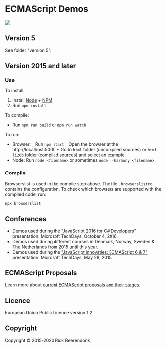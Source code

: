 # ECMAScript Demos

![](https://img.shields.io/github/license/rickbeerendonk/ECMAScript-examples.svg)

## Version 5

See folder "version 5".

## Version 2015 and later

### Use

To install:

1. Install [Node](https://nodejs.org/) + [NPM](https://www.npmjs.com/)
2. Run `npm install`

To compile:

- Run `npm run build` or `npm run watch`

To run:

- Browser:
  _ Run `npm start`
  _ Open the browser at the http://localhost:5000 \* Go to `html` folder (uncompiled sources) or `html-li20b` folder (compiled sources) and select an example.
- Node: Run `node <filename>` or sometimes `node --harmony <filename>`

### Compile

Browserslist is used in the compile step above. The file `.browserslistrc` contains the configuration. To check which browsers are supported with the compiled code, run:

```zsh
npx browserslist
```

## Conferences

- Demos used during the ["JavaScript 2016 for C# Developers"](http://www.slideshare.net/RickBeerendonk/javascript-2016-for-c-developers) presentation. Microsoft TechDays, October 4, 2016.
- Demos used during different courses in Denmark, Norway, Sweden & The Netherlands from 2015 until this year.
- Demos used during the ["JavaScript innovaties: ECMAScript 6 & 7"](http://www.slideshare.net/RickBeerendonk/javascript-innovaties-ecmascript-6-7) presentation. Microsoft TechDays, May 28, 2015.

## ECMAScript Proposals

Learn more about [current ECMAScript proposals and their stages](https://github.com/tc39/ecma262).

## Licence

European Union Public Licence version 1.2

## Copyright

Copyright © 2015-2020 Rick Beerendonk
